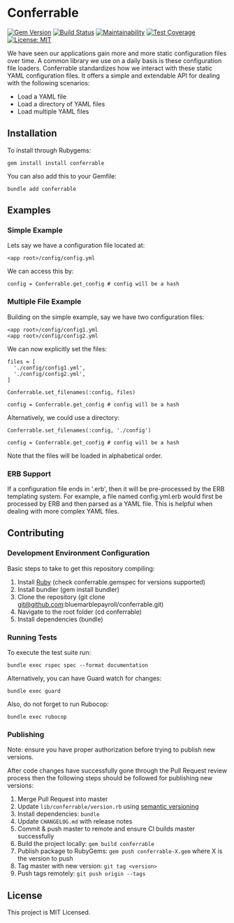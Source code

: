 # Conferrable

[![Gem Version](https://badge.fury.io/rb/conferrable.svg)](https://badge.fury.io/rb/conferrable) [![Build Status](https://travis-ci.org/bluemarblepayroll/conferrable.svg?branch=master)](https://travis-ci.org/bluemarblepayroll/conferrable) [![Maintainability](https://api.codeclimate.com/v1/badges/4149dfc2579b9345c4be/maintainability)](https://codeclimate.com/github/bluemarblepayroll/conferrable/maintainability) [![Test Coverage](https://api.codeclimate.com/v1/badges/4149dfc2579b9345c4be/test_coverage)](https://codeclimate.com/github/bluemarblepayroll/conferrable/test_coverage) [![License: MIT](https://img.shields.io/badge/License-MIT-yellow.svg)](https://opensource.org/licenses/MIT)

We have seen our applications gain more and more static configuration files over time.  A common library we use on a daily basis is these configuration file loaders.  Conferrable standardizes how we interact with these static YAML configuration files.  It offers a simple and extendable API for dealing with the following scenarios:

* Load a YAML file
* Load a directory of YAML files
* Load multiple YAML files

## Installation

To install through Rubygems:

````
gem install install conferrable
````

You can also add this to your Gemfile:

````
bundle add conferrable
````

## Examples

### Simple Example

Lets say we have a configuration file located at:

````
<app root>/config/config.yml
````

We can access this by:

````
config = Conferrable.get_config # config will be a hash
````

### Multiple File Example

Building on the simple example, say we have two configuration files:

````
<app root>/config/config1.yml
<app root>/config/config2.yml
````

We can now explicitly set the files:

````
files = [
  './config/config1.yml',
  './config/config2.yml',
]

Conferrable.set_filenames(:config, files)

config = Conferrable.get_config # config will be a hash
````

Alternatively, we could use a directory:

````
Conferrable.set_filenames(:config, './config')

config = Conferrable.get_config # config will be a hash
````

Note that the files will be loaded in alphabetical order.

### ERB Support ###

If a configuration file ends in '.erb', then it will be pre-processed by the ERB templating system. For example, a file named config.yml.erb would first be processed by ERB and then parsed as a YAML file. This is helpful when dealing with more complex YAML files.

## Contributing

### Development Environment Configuration

Basic steps to take to get this repository compiling:

1. Install [Ruby](https://www.ruby-lang.org/en/documentation/installation/) (check conferrable.gemspec for versions supported)
2. Install bundler (gem install bundler)
3. Clone the repository (git clone git@github.com:bluemarblepayroll/conferrable.git)
4. Navigate to the root folder (cd conferrable)
5. Install dependencies (bundle)

### Running Tests

To execute the test suite run:

````
bundle exec rspec spec --format documentation
````

Alternatively, you can have Guard watch for changes:

````
bundle exec guard
````

Also, do not forget to run Rubocop:

````
bundle exec rubocop
````

### Publishing

Note: ensure you have proper authorization before trying to publish new versions.

After code changes have successfully gone through the Pull Request review process then the following steps should be followed for publishing new versions:

1. Merge Pull Request into master
2. Update ```lib/conferrable/version.rb``` using [semantic versioning](https://semver.org/)
3. Install dependencies: ```bundle```
4. Update ```CHANGELOG.md``` with release notes
5. Commit & push master to remote and ensure CI builds master successfully
6. Build the project locally: `gem build conferrable`
7. Publish package to RubyGems: `gem push conferrable-X.gem` where X is the version to push
8. Tag master with new version: `git tag <version>`
9. Push tags remotely: `git push origin --tags`

## License

This project is MIT Licensed.
